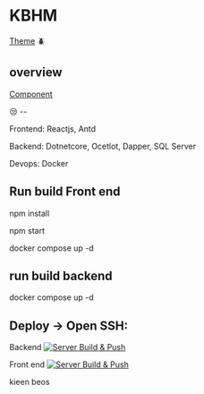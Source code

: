 # KBHM

 [Theme](https://ant.design/) 🪲

overview
------------------------------------------------
 [Component](https://ant.design/components/overview/)

😒 -- 

Frontend: Reactjs, Antd

Backend: Dotnetcore, Ocetlot, Dapper, SQL Server

Devops: Docker

Run build Front end
------------------------------------------------

npm install

npm start

docker compose up -d

run build backend 
------------------------------------------------

docker compose up -d

 Deploy -> Open SSH:
-------------------------------------------

Backend
[![Server Build & Push](https://github.com/buigiayen/KBHM/actions/workflows/docker-image.yml/badge.svg)](https://github.com/buigiayen/KBHM/actions/workflows/docker-image.yml)

Front end
[![Server Build & Push](https://github.com/buigiayen/KBHM/actions/workflows/front-end.yml/badge.svg)](https://github.com/buigiayen/KBHM/actions/workflows/front-end.yml)

kieen beos
